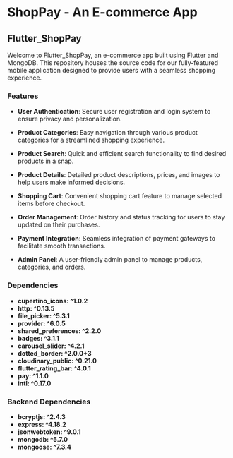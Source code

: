 # ShopPay - An E-commerce App
## Flutter_ShopPay

Welcome to Flutter_ShopPay, an e-commerce app built using Flutter and MongoDB. This repository houses the source code for our fully-featured mobile application designed to provide users with a seamless shopping experience.

### Features
- **User Authentication**: Secure user registration and login system to ensure privacy and personalization.

- **Product Categories**: Easy navigation through various product categories for a streamlined shopping experience.

- **Product Search**: Quick and efficient search functionality to find desired products in a snap.

- **Product Details**: Detailed product descriptions, prices, and images to help users make informed decisions.

- **Shopping Cart**: Convenient shopping cart feature to manage selected items before checkout.

- **Order Management**: Order history and status tracking for users to stay updated on their purchases.

- **Payment Integration**: Seamless integration of payment gateways to facilitate smooth transactions.

- **Admin Panel**: A user-friendly admin panel to manage products, categories, and orders.

### Dependencies
- **cupertino_icons: ^1.0.2**
- **http: ^0.13.5**
- **file_picker: ^5.3.1**
- **provider: ^6.0.5**
- **shared_preferences: ^2.2.0**
- **badges: ^3.1.1**
- **carousel_slider: ^4.2.1**
- **dotted_border: ^2.0.0+3**
- **cloudinary_public: ^0.21.0**
- **flutter_rating_bar: ^4.0.1**
- **pay: ^1.1.0**
- **intl: ^0.17.0**

### Backend Dependencies
- **bcryptjs: ^2.4.3**
- **express: ^4.18.2**
- **jsonwebtoken: ^9.0.1**
- **mongodb: ^5.7.0**
- **mongoose: ^7.3.4**
